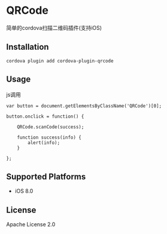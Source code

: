 # QRCode

简单的cordova扫描二维码插件(支持iOS)


## Installation
```
cordova plugin add cordova-plugin-qrcode
```

## Usage
js调用

```
var button = document.getElementsByClassName('QRCode')[0];

button.onclick = function() {

    QRCode.scanCode(success);

    function success(info) {
        alert(info);
    }

};
```

## Supported Platforms

- iOS 8.0

## License

Apache License 2.0
